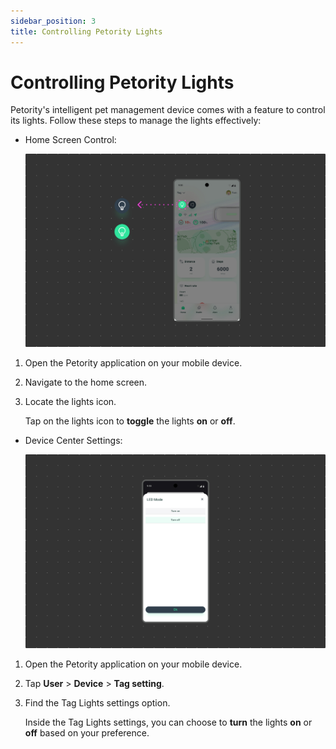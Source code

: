 ```yaml
---
sidebar_position: 3
title: Controlling Petority Lights
---
```


# Controlling Petority Lights
Petority's intelligent pet management device comes with a feature to control its lights. Follow these steps to manage the lights effectively:

+ Home Screen Control:

	![light](/img/light-sound/light-home.jpg)

1. Open the Petority application on your mobile device.

2. Navigate to the home screen.

3. Locate the lights icon.

	Tap on the lights icon to **toggle** the lights **on** or **off**.

+ Device Center Settings:

	![light](/img/light-sound/Light.jpg)

1. Open the Petority application on your mobile device.

2. Tap **User** > **Device** > **Tag setting**.

3. Find the Tag Lights settings option.

	Inside the Tag Lights settings, you can choose to **turn** the lights **on** or **off** based on your preference.
